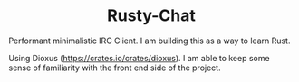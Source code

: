 <H1 align="center">
Rusty-Chat
</H1>

Performant minimalistic IRC Client. I am building this as a way to learn Rust.

Using Dioxus (https://crates.io/crates/dioxus). I am able to keep some sense of familiarity with the front end side of the project.
